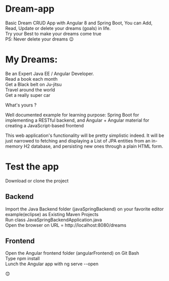 # Dream-app

Basic Dream CRUD App with Angular 8 and Spring Boot, You can Add, Read, Update or delete your dreams (goals) in life.<br />
Try your Best to make your dreams come true <br />
PS: Never delete your dreams  😉 <br />

# My Dreams:
Be an Expert Java EE / Angular Developer.<br />
Read a book each month <br />
Get a Black belt on Ju-jitsu <br />
Travel around the world <br />
Get a really super car <br />

What's yours ?

Well documented example for learning purpose: Spring Boot for implementing a RESTful backend, and Angular + Angular material for creating a JavaScript-based frontend

This web application's functionality will be pretty simplistic indeed. It will be just narrowed to fetching and displaying a List of JPA entities from an in-memory H2 database, and persisting new ones through a plain HTML form.

# Test the app
Download or clone the project <br />
## Backend
Import the Java Backend folder (javaSpringBackend) on your favorite editor example(eclipse) as Existing Maven Projects <br />
Run class JavaSpringBackendApplication.java <br />
Open the browser on URL = http://localhost:8080/dreams <br />
## Frontend
Open the Angular frontend folder (angularFrontend) on Git Bash <br />
Type npm install <br />
Lunch the Angular app with ng serve --open <br />

😊

